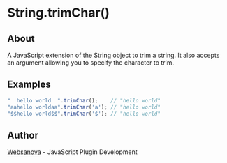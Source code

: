 # String.trimChar()

## About

A JavaScript extension of the String object to trim a string.  It also accepts an argument allowing you to specify the character to trim.

## Examples

```js
"  hello world  ".trimChar();    // "hello world"
"aahello worldaa".trimChar('a'); // "hello world"
"$$hello world$$".trimChar('$'); // "hello world"
```

## Author

[Websanova](http://websanova.com) - JavaScript Plugin Development